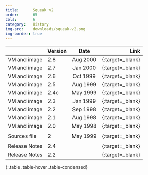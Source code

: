 ```yaml
---
title:      Squeak v2
order:      65
cols:       6
category:   History
img-src:    downloads/squeak-v2.png
img-border: true
---
```


|                   | Version | Date     | Link                                                       |
| ----------------- |:------- |:--------:| ----------------------------------------------------------:|
| VM and image      | 2.8     | Aug 2000 | [<i class="fa fa-external-link"></i>][28]{:target=_blank}  |
| VM and image      | 2.7     | Jan 2000 | [<i class="fa fa-external-link"></i>][27]{:target=_blank}  |
| VM and image      | 2.6     | Oct 1999 | [<i class="fa fa-external-link"></i>][26]{:target=_blank}  |
| VM and image      | 2.5     | Aug 1999 | [<i class="fa fa-external-link"></i>][25]{:target=_blank}  |
| VM and image      | 2.4c    | May 1999 | [<i class="fa fa-external-link"></i>][24]{:target=_blank}  |
| VM and image      | 2.3     | Jan 1999 | [<i class="fa fa-external-link"></i>][23]{:target=_blank}  |
| VM and image      | 2.2     | Sep 1998 | [<i class="fa fa-external-link"></i>][22]{:target=_blank}  |
| VM and image      | 2.1     | Aug 1998 | [<i class="fa fa-external-link"></i>][21]{:target=_blank}  |
| VM and image      | 2.0     | May 1998 | [<i class="fa fa-external-link"></i>][20]{:target=_blank}  |
|                   |         |          |                                                            |
| Sources file      | 2       | May 1999 | [<i class="fa fa-download"></i>][2s]{:target=_blank}       |
|                   |         |          |                                                            |
| Release Notes     | 2.4     |          | [<i class="fa fa-external-link"></i>][24r]{:target=_blank} |
| Release Notes     | 2.2     |          | [<i class="fa fa-external-link"></i>][22r]{:target=_blank} |
{:.table .table-hover .table-condensed}

[28]: http://ftp.squeak.org/2.8/
[27]: http://ftp.squeak.org/2.7/
[26]: http://ftp.squeak.org/2.6/
[25]: http://ftp.squeak.org/2.5/
[24]: http://ftp.squeak.org/2.4/
[23]: http://ftp.squeak.org/2.3/
[22]: http://ftp.squeak.org/2.2/
[21]: http://ftp.squeak.org/2.1/
[20]: http://ftp.squeak.org/2.0/
[2s]: http://ftp.squeak.org/sources_files/SqueakV2.sources.gz
[24r]: http://wiki.squeak.org/squeak/5782
[22r]: http://wiki.squeak.org/squeak/5809
